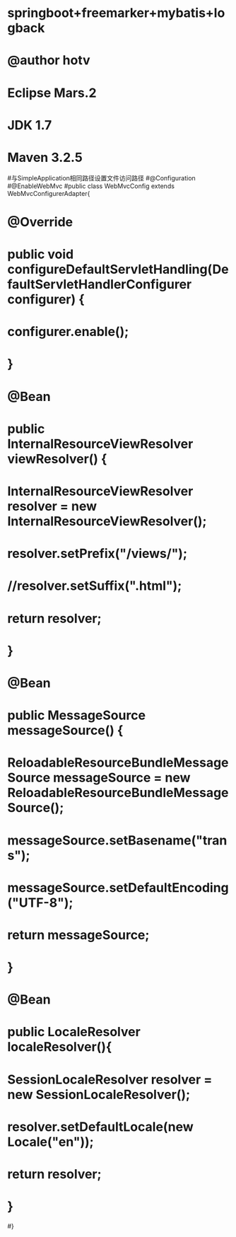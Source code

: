 # springboot+freemarker+mybatis+logback

# @author hotv
# Eclipse Mars.2
# JDK 1.7
# Maven 3.2.5

#与SimpleApplication相同路径设置文件访问路径
#@Configuration
#@EnableWebMvc
#public class WebMvcConfig extends WebMvcConfigurerAdapter{
#	@Override
#    public void configureDefaultServletHandling(DefaultServletHandlerConfigurer configurer) {
#        configurer.enable();
#    } 

#    @Bean
#    public InternalResourceViewResolver viewResolver() {
#        InternalResourceViewResolver resolver = new InternalResourceViewResolver();
#        resolver.setPrefix("/views/");
#        //resolver.setSuffix(".html");
#        return resolver;
#    }

#    @Bean
#    public MessageSource messageSource() {
#        ReloadableResourceBundleMessageSource messageSource = new ReloadableResourceBundleMessageSource();
#        messageSource.setBasename("trans");
#        messageSource.setDefaultEncoding("UTF-8");
#        return messageSource;
#    }

#    @Bean
#    public LocaleResolver localeResolver(){
#        SessionLocaleResolver resolver = new SessionLocaleResolver();
#        resolver.setDefaultLocale(new Locale("en"));
#        return resolver;
#    }	
#}
